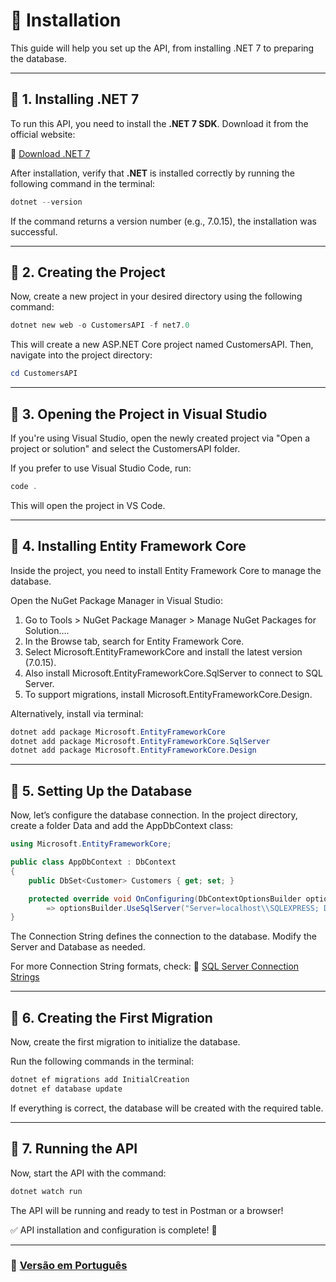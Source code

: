 # 📌 Installation

This guide will help you set up the API, from installing .NET 7 to preparing the database.

---

## 📖 1. Installing .NET 7

To run this API, you need to install the **.NET 7 SDK**. Download it from the official website:

🔗 [Download .NET 7](https://dotnet.microsoft.com/en-us/download/dotnet/7.0)

After installation, verify that **.NET** is installed correctly by running the following command in the terminal:

```powershell
dotnet --version
```

If the command returns a version number (e.g., 7.0.15), the installation was successful.

---

## 📖 2. Creating the Project

Now, create a new project in your desired directory using the following command:

```powershell
dotnet new web -o CustomersAPI -f net7.0
```

This will create a new ASP.NET Core project named CustomersAPI. Then, navigate into the project directory:

```powershell
cd CustomersAPI
```

---

## 📖 3. Opening the Project in Visual Studio

If you're using Visual Studio, open the newly created project via "Open a project or solution" and select the CustomersAPI folder.

If you prefer to use Visual Studio Code, run:

```powershell
code .
```

This will open the project in VS Code.

---

## 📖 4. Installing Entity Framework Core
Inside the project, you need to install Entity Framework Core to manage the database.

Open the NuGet Package Manager in Visual Studio:

1. Go to Tools > NuGet Package Manager > Manage NuGet Packages for Solution….
2. In the Browse tab, search for Entity Framework Core.
3. Select Microsoft.EntityFrameworkCore and install the latest version (7.0.15).
4. Also install Microsoft.EntityFrameworkCore.SqlServer to connect to SQL Server.
5. To support migrations, install Microsoft.EntityFrameworkCore.Design.

Alternatively, install via terminal:

```powershell
dotnet add package Microsoft.EntityFrameworkCore
dotnet add package Microsoft.EntityFrameworkCore.SqlServer
dotnet add package Microsoft.EntityFrameworkCore.Design
```

---

## 📖 5. Setting Up the Database

Now, let’s configure the database connection. In the project directory, create a folder Data and add the AppDbContext class:

```csharp
using Microsoft.EntityFrameworkCore;

public class AppDbContext : DbContext
{
    public DbSet<Customer> Customers { get; set; }

    protected override void OnConfiguring(DbContextOptionsBuilder optionsBuilder)
        => optionsBuilder.UseSqlServer("Server=localhost\\SQLEXPRESS; Database=CustomerDB; Trusted_Connection=True; Encrypt=False;");
}
```

The Connection String defines the connection to the database. Modify the Server and Database as needed.

For more Connection String formats, check: 🔗 [SQL Server Connection Strings](https://www.connectionstrings.com/sql-server/)

---

## 📖 6. Creating the First Migration

Now, create the first migration to initialize the database.

Run the following commands in the terminal:

```powershell
dotnet ef migrations add InitialCreation
dotnet ef database update
```

If everything is correct, the database will be created with the required table.

---

## 📖 7. Running the API

Now, start the API with the command:

```powershell
dotnet watch run
```

The API will be running and ready to test in Postman or a browser!

✅ API installation and configuration is complete! 🚀

---

### 📌 **[Versão em Português](../pt-br/instalacao.md)**